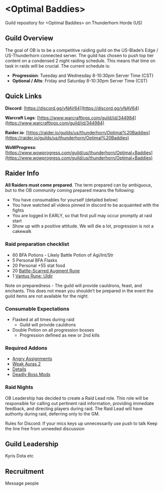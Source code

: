 # &lt;Optimal Baddies&gt;
Guild repository for &lt;Optimal Baddies&gt; on Thunderhorn Horde (US)

## Guild Overview
The goal of OB is to be a competitive raiding guild on the US-Blade’s Edge / US-Thunderhorn connected server.  The guild has chosen to push top tier content on a condensed 2 night raiding schedule.  This means that time on task in raids will be crucial.  The current schedule is:

* **Progression**: Tuesday and Wednesday 8-10:30pm Server Time (CST)
* **Optional / Alts**: Friday and Saturday 8-10:30pm Server Time (CST)

## Quick Links
**Discord**: [https://discord.gg/yNAV64](https://discord.gg/yNAV64)

**Warcraft Logs**: [https://www.warcraftlogs.com/guild/id/344984](https://www.warcraftlogs.com/guild/id/344984)

**Raider.io**: [https://raider.io/guilds/us/thunderhorn/Optimal%20Baddies](https://raider.io/guilds/us/thunderhorn/Optimal%20Baddies)

**WoWProgress**: [https://www.wowprogress.com/guild/us/thunderhorn/Optimal+Baddies](https://www.wowprogress.com/guild/us/thunderhorn/Optimal+Baddies)

## Raider Info

**All Raiders must come prepared**.  The term prepared can by ambiguous, but to the OB community coming prepared means the following:

* You have consumables for yourself (detailed below)
* You have watched all videos pinned in discord to be acquainted with the fights
* You are logged in EARLY, so that first pull may occur promptly at raid start
* Show up with a positive attitude. We will die a lot, progression is not a cakewalk

### Raid preparation checklist
* 60 BFA Potions - Likely Battle Potion of Agi/Int/Str
* 5 Personal BFA Flasks
* 20 Personal +55 stat food
* 20 [Battle-Scarred Augment Rune](https://www.wowhead.com/item=160053/battle-scarred-augment-rune)
* 1 [Vantus Rune: Uldir](https://www.wowhead.com/item=153673/vantus-rune-uldir)

Note on preparedness - The guild will provide cauldrons, feast, and enchants. This does not mean you shouldn’t be prepared in the event the guild items are not available for the night.

### Consumable Expectations
* Flasked at all times during raid
	* Guild will provide cauldrons
* Double Potion on all progression bosses
	* Progression defined as new or 2nd kills

### Required Addons
* [Angry Assignments](https://www.curseforge.com/wow/addons/angry-assignments)
* [Weak Auras 2](https://www.curseforge.com/wow/addons/weakauras-2)
* [Details](https://www.curseforge.com/wow/addons/details)
* [Deadly Boss Mods](https://www.curseforge.com/wow/addons/deadly-boss-mods)


### Raid Nights
OB Leadership has decided to create a Raid Lead role.  This role will be responsible for calling out pertinent raid information, providing immediate feedback, and directing players during raid. The Raid Lead will have authority during raid, deferring only to the GM.

Rules for Discord:
If your mics keys up unnecessarily use push to talk
Keep the line free from unneeded discussion


## Guild Leadership
Kyris
Dota
etc

## Recruitment
Message people
